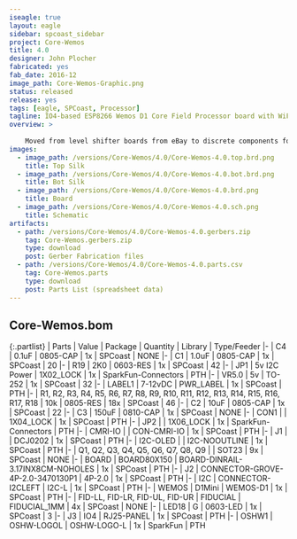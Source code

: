 ```yaml
---
iseagle: true
layout: eagle
sidebar: spcoast_sidebar
project: Core-Wemos
title: 4.0
designer: John Plocher
fabricated: yes
fab_date: 2016-12
image_path: Core-Wemos-Graphic.png
status: released
release: yes
tags: [eagle, SPCoast, Processor]
tagline: IO4-based ESP8266 Wemos D1 Core Field Processor board with WiFi and I2C
overview: >
    
    Moved from level shifter boards from eBay to discrete components for cost savings and ease of assembly
images:
  - image_path: /versions/Core-Wemos/4.0/Core-Wemos-4.0.top.brd.png
    title: Top Silk
  - image_path: /versions/Core-Wemos/4.0/Core-Wemos-4.0.bot.brd.png
    title: Bot Silk
  - image_path: /versions/Core-Wemos/4.0/Core-Wemos-4.0.brd.png
    title: Board
  - image_path: /versions/Core-Wemos/4.0/Core-Wemos-4.0.sch.png
    title: Schematic
artifacts:
  - path: /versions/Core-Wemos/4.0/Core-Wemos-4.0.gerbers.zip
    tag: Core-Wemos.gerbers.zip
    type: download
    post: Gerber Fabrication files
  - path: /versions/Core-Wemos/4.0/Core-Wemos-4.0.parts.csv
    tag: Core-Wemos.parts
    type: download
    post: Parts List (spreadsheet data)
---
```


## Core-Wemos.bom

{:.partlist}
| Parts | Value | Package | Quantity | Library | Type/Feeder
|-
| C4 | 0.1uF | 0805-CAP | 1x | SPCoast | NONE
|-
| C1 | 1.0uF | 0805-CAP | 1x | SPCoast | 20
|-
| R19 | 2K0 | 0603-RES | 1x | SPCoast | 42
|-
| JP1 | 5v I2C Power | 1X02_LOCK | 1x | SparkFun-Connectors | PTH
|-
| VR5.0 | 5v | TO-252 | 1x | SPCoast | 32
|-
| LABEL1 | 7-12vDC | PWR_LABEL | 1x | SPCoast | PTH
|-
| R1, R2, R3, R4, R5, R6, R7, R8, R9, R10, R11, R12, R13, R14, R15, R16, R17, R18 | 10k | 0805-RES | 18x | SPCoast | 46
|-
| C2 | 10uF | 0805-CAP | 1x | SPCoast | 22
|-
| C3 | 150uF | 0810-CAP | 1x | SPCoast | NONE
|-
| CON1 |  | 1X04_LOCK | 1x | SPCoast | PTH
|-
| JP2 |  | 1X06_LOCK | 1x | SparkFun-Connectors | PTH
|-
| CMRI-IO |  | CON-CMRI-IO | 1x | SPCoast | PTH
|-
| J1 |  | DCJ0202 | 1x | SPCoast | PTH
|-
| I2C-OLED |  | I2C-NOOUTLINE | 1x | SPCoast | PTH
|-
| Q1, Q2, Q3, Q4, Q5, Q6, Q7, Q8, Q9 |  | SOT23 | 9x | SPCoast | NONE
|-
| BOARD | BOARD80X150 | BOARD-DINRAIL-3.17INX8CM-NOHOLES | 1x | SPCoast | PTH
|-
| J2 | CONNECTOR-GROVE-4P-2.0-3470130P1 | 4P-2.0 | 1x | SPCoast | PTH
|-
| I2C | CONNECTOR-I2CLEFT | I2C-L | 1x | SPCoast | PTH
|-
| WEMOS | D1Mini | WEMOS-D1 | 1x | SPCoast | PTH
|-
| FID-LL, FID-LR, FID-UL, FID-UR | FIDUCIAL | FIDUCIAL_1MM | 4x | SPCoast | NONE
|-
| LED18 | G | 0603-LED | 1x | SPCoast | 3
|-
| J3 | IO4 | RJ25-PANEL | 1x | SPCoast | PTH
|-
| OSHW1 | OSHW-LOGOL | OSHW-LOGO-L | 1x | SparkFun | PTH
